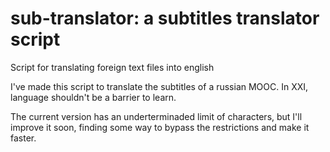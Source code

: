 # sub-translator: a subtitles translator script
Script for translating foreign text files into english

I've made this script to translate the subtitles of a russian MOOC. In XXI, language shouldn't be a barrier to learn.

The current version has an underterminaded limit of characters, but I'll improve it soon, finding some way to bypass the restrictions and make it faster.
